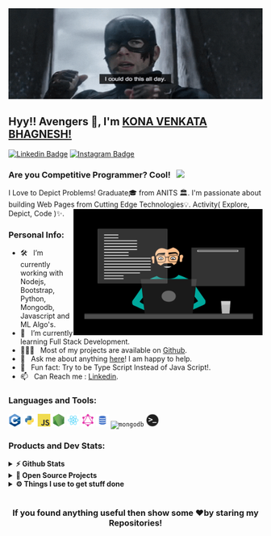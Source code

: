 <img  height="180" width="1200" alt="" src="https://github.com/bhagnesh-venkat/bhagnesh-venkat/blob/main/Captain-America.gif">

## Hyy!! Avengers 👋, I'm [KONA VENKATA BHAGNESH!](https://github.com/bhagnesh-venkat)
[![Linkedin Badge](https://img.shields.io/badge/-LinkedIn-0e76a8?style=flat-square&logo=Linkedin&logoColor=white)](https://www.linkedin.com/in/kona-venkata-bhagnesh-592253172/)
[![Instagram Badge](https://img.shields.io/badge/-Instagram-e4405f?style=flat-square&logo=Instagram&logoColor=white)](https://www.instagram.com/bhagneshvenkat/)
<br />

### Are you Competitive Programmer? Cool! &nbsp; ![](https://visitor-badge.glitch.me/badge?page_id=bhagnesh-venkat.bhagnesh-venkat&style=flat-square&color=0088cc)

I Love to Depict Problems! Graduate🎓 from ANITS 🏛. I'm  passionate about building Web Pages from Cutting Edge Technologies💡. Activity( Explore, Depict, Code )✨.
<img align="right" height="250" width="375" alt="" src="https://github.com/bhagnesh-venkat/bhagnesh-venkat/blob/main/programming.gif" />

### Personal Info:

- 🛠 &nbsp; I’m currently working with Nodejs, Bootstrap, Python, <br /> Mongodb, Javascript and ML Algo's.
- 🚀 &nbsp; I’m currently learning Full Stack Development.
- 👨🏻‍💻 &nbsp; Most of my projects are available on [Github](https://github.com/bhagnesh-venkat).
- 💬 &nbsp; Ask me about anything [here](https://github.com/bhagnesh-venkat/bhagnesh-venkat/issues)! I am happy to help.
- 👾 &nbsp; Fun fact: Try to be Type Script Instead of Java Script!.
- 📫 &nbsp; Can Reach me : [Linkedin](https://www.linkedin.com/in/kona-venkata-bhagnesh-592253172/).

### Languages and Tools:

<code><img height="25" src="https://raw.githubusercontent.com/github/explore/80688e429a7d4ef2fca1e82350fe8e3517d3494d/topics/cpp/cpp.png" alt="cpp"></code>
<code><img height="25" src="https://raw.githubusercontent.com/github/explore/80688e429a7d4ef2fca1e82350fe8e3517d3494d/topics/python/python.png" alt="python"></code>
<code><img height="25" src="https://raw.githubusercontent.com/github/explore/80688e429a7d4ef2fca1e82350fe8e3517d3494d/topics/javascript/javascript.png" alt="javascript"></code>
<code><img height="25" src="https://raw.githubusercontent.com/github/explore/80688e429a7d4ef2fca1e82350fe8e3517d3494d/topics/nodejs/nodejs.png" alt="nodejs"></code>
<code><img height="25" src="https://raw.githubusercontent.com/github/explore/80688e429a7d4ef2fca1e82350fe8e3517d3494d/topics/react/react.png" alt="react"></code>
<code><img height="25" src="https://raw.githubusercontent.com/github/explore/80688e429a7d4ef2fca1e82350fe8e3517d3494d/topics/graphql/graphql.png" alt="graphql"></code>
<code><img height="25" src="https://raw.githubusercontent.com/github/explore/80688e429a7d4ef2fca1e82350fe8e3517d3494d/topics/sql/sql.png" alt="sql"></code>
<code><img height="25" src="https://encrypted-tbn0.gstatic.com/images?q=tbn%3AANd9GcSTTzPAw-55ssm1Im594xYZ9eRQu2JylrkYLg&usqp=CAU" alt="mongodb"></code>
<code><img height="25" src="https://raw.githubusercontent.com/github/explore/80688e429a7d4ef2fca1e82350fe8e3517d3494d/topics/terminal/terminal.png" alt="terminal"></code>

<!--
<code><img height="25" src="https://raw.githubusercontent.com/github/explore/80688e429a7d4ef2fca1e82350fe8e3517d3494d/topics/sass/sass.png" alt="sass"></code>
-->

### Products and Dev Stats:

<details>	
  <summary><b>⚡ Github Stats</b></summary>

<img height="180em" src="https://github-readme-stats.vercel.app/api?username=bhagnesh-venkat&show_icons=true&hide_border=true" />
<img height="180em" src="https://github-readme-stats.vercel.app/api/top-langs/?username=bhagnesh-venkat&exclude_repo=KNN-Image-Classification&show_icons=true&hide_border=true&layout=compact&langs_count=8"/>
</details>

<details>
  <summary><b>🚀 Open Source Projects</b></summary>

  <br />
  <table>
    <thead align="center">
      <tr border: none;>
        <td><b>💻 Projects</b></td>
        <td><b>🌟 Stars</b></td>
        <td><b>🍴 Forks</b></td>
        <td><b>🐛 Issues</b></td>
        <td><b>🔔 Pull Requests</b></td>
        <td><b>💻 Language</b></td>
      </tr>
    </thead>
    <tbody>
      <tr>
	      <td><a href="https://github.com/bhagnesh-venkat/Anomaly-Detection"><b>💻🔔 Face Recognition Android App</b></a></td>
        <td><img alt="Stars" src="https://img.shields.io/github/stars/bhagnesh-venkat/Anomaly-Detection?style=flat-square&labelColor=343b41"/></td>
        <td><img alt="Forks" src="https://img.shields.io/github/forks/bhagnesh-venkat/Anomaly-Detection?style=flat-square&labelColor=343b41"/></td>
        <td><img alt="Issues" src="https://img.shields.io/github/issues/bhagnesh-venkat/Anomaly-Detection?style=flat-square"/></td>
        <td><img alt="Pull Requests" src="https://img.shields.io/github/issues-pr/bhagnesh-venkat/Anomaly-Detection?style=flat-square"/></td>
        <td><img alt="Language" src="https://img.shields.io/github/languages/top/bhagnesh-venkat/Anomaly-Detection?style=flat-square"/></td>
      </tr>
    </tbody>
  </table>
  <br />
</details>
 
<details>	
  <br />
  <summary><b>⚙️ Things I use to get stuff done</b></summary>
  	<ul>
  	    <li><b>OS:</b> Windows 10</li>
	    <li><b>Laptop: </b> DELL (i5)</li>
  	    <li><b>Browser: </b> Firefox Developer Edition</li>
	    <li><b>Code Editor:</b> VSCode - The best editor out there</li>
	    <li><b>To Stay Updated:</b> Dev.to, Medium and Linkedin</li>
	    <br />
	</ul>	
</details>

#

<div align="center">

###  If you found anything useful then show some ❤️by staring my Repositories!

</div>
